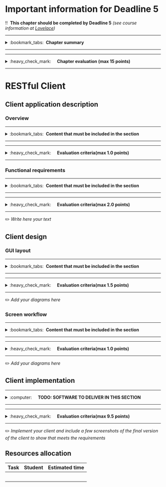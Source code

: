 # Important information for Deadline 5


:bangbang:&nbsp;&nbsp;**This chapter should be completed by Deadline 5** *(see course information at [Lovelace](http://lovelace.oulu.fi))*

---
<details>
<summary>
:bookmark_tabs:&nbsp;&nbsp;<strong>Chapter summary</strong>
</summary>

<bloquote>
In this section your group must design, implement and test a client application that uses the RESTful API implemented by you. The application MUST provide a GUI for a user to control it. If you want to implement a machine-to-machine application please contact the assistants first.  If you utilize HTML and JavaScript, it is mandatory that the HTML is contained in static files. It means that your server cannot generate HTML dynamically (using PHP or JSP).  All modifications made to the webpage must be done in the client side using javascript. Of course,  you can use anchors (<a>) to load a new URL. Please, consider  the <a href="http://en.wikipedia.org/wiki/Same_origin_policy">Same Origin Policy"</a>  because it might cause problems to your client implementation. It is recommend to host the files in a local HTTP server and not directly in your file system. We will give you more instructions in Exercise 4. 

It is not mandatory to write code for test the application. Client testing would be considered extra work.</strong>
<h3>CHAPTER GOALS</h3>
<ul>
<li>Learn how to use APIs</li>
<li>Implement a client that uses the project API</li>
</ul>
</bloquote>

</details>

---

---
<details>
<summary>
:heavy_check_mark:&nbsp;&nbsp;&nbsp;&nbsp; <strong>Chapter evaluation (max 15 points)</strong>
</summary>

<bloquote>
You can get a maximum of 15 points after completing this section. More detailed evaluation is provided after each heading.
</bloquote>

</details>

---

# RESTful Client


## Client application description
### Overview
---
<details>
<summary>
:bookmark_tabs:&nbsp;&nbsp;<strong>Content that must be included in the section</strong>
</summary>

<bloquote>
You must provide a description of the application. You must clarify which are the goals of the application and why a user would like to use this application. <strong>You must also state what is the functionality provided by the RESTful API used by this application.</strong>


</bloquote>

</details>

---

---
<details>
<summary>
:heavy_check_mark:&nbsp;&nbsp;&nbsp;&nbsp; <strong>Evaluation criteria(max 1.0 points)</strong>
</summary>

<bloquote>
You can get a maximum of 1.0 points in this section:
<ul>
	<li>The clients purpose is clearly described: <strong>0.5</strong></li>
	<li>Description of the API client not just a GUI: <strong>0.5</strong></li>
</ul>
</bloquote>

</details>

---

### Functional requirements

---
<details>
<summary>
:bookmark_tabs:&nbsp;&nbsp;<strong>Content that must be included in the section</strong>
</summary>

<bloquote>
Provide a use case diagram of your application. For each case, specify which is the API resource/s that cover the given functionality

</bloquote>

</details>

---

---
<details>
<summary>
:heavy_check_mark:&nbsp;&nbsp;&nbsp;&nbsp; <strong>Evaluation criteria(max 2.0 points)</strong>
</summary>

<bloquote>
You can get a maximum of 2.0 points in this section:
<ul>
	<li>Diagram below presents the different use cases and they are correctly explained:  <strong>1.25</strong></li>
	<li>Description + diagram shows clearly what functionality of the API the client uses:  <strong>0.75</strong></li>
</ul>
</bloquote>

</details>

---



:pencil2: *Write here your text*



## Client design
### GUI layout

---
<details>
<summary>
:bookmark_tabs:&nbsp;&nbsp;<strong>Content that must be included in the section</strong>
</summary>

<bloquote>
Draw a diagram of the client layout. Students can use any software they want to do the sketching. For more professional-like design, students can use any wireframing tool available in Internet. Some of them can be found from <a href="http://webdesignledger.com/tools/13-super-useful-ui-wireframe-tools">http://webdesignledger.com/tools/13-super-useful-ui-wireframe-tools</a>. <a href="http://pencil.evolus.vn/Default.html">Pencil </a>is free, open source and easy to use. Other options are Visio and Balsamiq (you need a license). You can also create the UI using a paper and a pencil and scan the resulting drawing.
</bloquote>

</details>

---

---
<details>
<summary>
:heavy_check_mark:&nbsp;&nbsp;&nbsp;&nbsp; <strong>Evaluation criteria(max 1.5 points)</strong>
</summary>

<bloquote>
You can get a maximum of 1.5 points in this section:
<ul>
	<li>Client layout present: <strong>0.5</strong></li>
	<li>UI is stetically pleasant: <strong>1.0</strong></li>
</ul>
</bloquote>

</details>

---

:pencil2: *Add your diagrams here*

### Screen workflow

---
<details>
<summary>
:bookmark_tabs:&nbsp;&nbsp;<strong>Content that must be included in the section</strong>
</summary>

<bloquote>
Draw the screen workflow of your client (which are the possible screens that you can access from one specific screen?)

</bloquote>

</details>

---

---
<details>
<summary>
:heavy_check_mark:&nbsp;&nbsp;&nbsp;&nbsp; <strong>Evaluation criteria(max 1.0 points)</strong>
</summary>

<bloquote>
	You can get a maximum of 1.0 points in this section:
<ul>
	<li>Workflow diagram available. Navigation is coherent <strong>1.0</strong></li>
</ul>

</bloquote>

</details>

---

:pencil2: *Add your diagrams here*

## Client implementation

---
<details>
<summary>
:computer:&nbsp;&nbsp;&nbsp;&nbsp; <strong>TODO: SOFTWARE TO DELIVER IN THIS SECTION</strong>
</summary>

<bloquote>
<strong>The code repository must contain: </strong>
<ol>
	<li>The source code for the client application.&nbsp;</li>
	<li>External libraries. You can also report them in the <a href="doc/README.md">README.md</a> if the libraries are very big or need to be installed.</li>
	<li>The code for testing the application (if it exists).</li>
	<li>We recommend to include a set of scripts to run your application and tests.</li>
	<li>A <a href="doc/README.md">README.md</a> file containing:
		<ul>
			<li>Dependencies (external libraries)</li>
			<li>How to setup/install the client</li>
			<li>How to configure and run the client</li>
			<li>How to run the different tests of your client (if you have implemented unit testing)</li>
		</ul>
	</li>
</ol>
<strong>NOTE: Your code MUST be clearly documented. </strong>For each public method/function you must provide: a short description of the method, input parameters, output parameters, exceptions (when the application can fail and how to handle such fail). Check Exercise 4 for examples on how to document the code.
<strong> addition, should be clear which is the code you have implemented yourself and which is the code that you have borrowed from other sources.</strong>
</bloquote>

</details>

---

---
<details>
<summary>
:heavy_check_mark:&nbsp;&nbsp;&nbsp;&nbsp; <strong>Evaluation criteria(max 9.5 points)</strong>
</summary>

<bloquote>
	In this section you can get a maximum of 9.5 points.
<ul>
	<li>Instructions to set up the client and run the tests are provided in the <a href="doc/README.md">README.md</a> file<strong>: 0.5</strong>
		<ul>
			<li>this means there should be no undocumented extra steps in running the code/tests!</li>
		</ul>
	</li>
	<li>The code has clear structure and naming for variables and methods<strong>: 1.0</strong></li>
	<li>You have clearly marked which parts of the code are your own work and which is borrowed code<strong>: 0.5</strong></li>
	<li>Client is usable and navigation is coherent (no broken links)<strong>: 1.0</strong></li>
	<li>Demonstrate through a presentation or screenshots that your client fulfills the minimum requirements<strong>: 1.0</strong></li>
	<li>Client works as expected<strong>: 2.0</strong>
		<ul>
			<li>We do not find errors while using the application</li>
		</ul>
	</li>
	<li>The client uses a different API in addition to using your own API (i.e. finds additional information from somewhere else)<strong>: 1.5</strong>
		<ul>
			<li>For full points the client should utilize at least two different methods from the uniform interfaces OR utilize at least 4 differents API calls.</li>
			<li>For full points the functionality provided by the external API should be integrated in the client functionality and not as an incosistent addition.</li>
		</ul>
	</li>
	<li>The client is a true hypermedia client (if you are not using an hypermedia API you won't get these points): <strong> 2.0</strong>
		<ul>
			<li>this means that the client uses the hypermedia links to find URLs, uses forms from the hypermedia to form its requests, follows correctly link relations, workflow is mainly in the server, not the client... etc. If any of these aspects are not considered cannot get full points in this section.</li>
			<li>The ideal client is resistant to changes in the API because it only relies on information it gets from the API in runtime</li>
		</ul>
	</li>
</ul>
</bloquote>

</details>

---

:pencil2: *Implement your client and include a few screenshots of the final version of the client to show that meets the requirements*

## Resources allocation
|**Task** | **Student**|**Estimated time**|
|:------: |:----------:|:----------------:|
|||| 
|||| 
|||| 
|||| 
|||| 